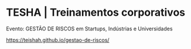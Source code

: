 # TESHA | Treinamentos corporativos
  
  Evento: GESTÃO DE RISCOS em Startups, Indústrias e Universidades
  
  https://teishah.github.io/gestao-de-riscos/
